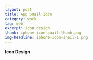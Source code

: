 ```yaml
---
layout: post
title: App Snail Icon
category: work
tag: web
excerpt: icon design
thumb: iphone-icon-snail-thumb.png
img-headline: iphone-icon-snail-1.png
---
```


<div class=txt>
<p>
    <strong>Icon Design</strong>

</p>


</div>